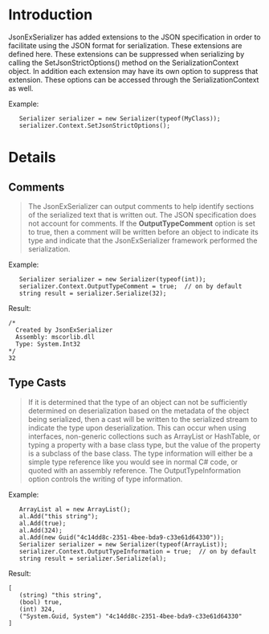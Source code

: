 # Introduction #

JsonExSerializer has added extensions to the JSON specification in order to facilitate using the JSON format for serialization.  These extensions are defined here.  These extensions can be suppressed when serializing by calling the SetJsonStrictOptions() method on the SerializationContext object.  In addition each extension may have its own option to suppress that extension.  These options can be accessed through the SerializationContext as well.

Example:
```
   Serializer serializer = new Serializer(typeof(MyClass));
   serializer.Context.SetJsonStrictOptions();
```


# Details #

## Comments ##
> The JsonExSerializer can output comments to help identify sections of the serialized text that is written out.  The JSON specification does not account for comments.  If the **OutputTypeComment** option is set to true, then a comment will be written before an object to indicate its type and indicate that the JsonExSerializer framework performed the serialization.

Example:
```
   Serializer serializer = new Serializer(typeof(int));
   serializer.Context.OutputTypeComment = true;  // on by default
   string result = serializer.Serialize(32);
```

Result:
```
/*
  Created by JsonExSerializer
  Assembly: mscorlib.dll
  Type: System.Int32
*/
32
```

## Type Casts ##
> If it is determined that the type of an object can not be sufficiently determined on deserialization based on the metadata of the object being serialized, then a cast will be written to the serialized stream to indicate the type upon deserialization.  This can occur when using interfaces, non-generic collections such as ArrayList or HashTable, or typing a property with a base class type, but the value of the property is a subclass of the base class.  The type information will either be a simple type reference like you would see in normal C# code, or quoted with an assembly reference.  The OutputTypeInformation option controls the writing of type information.

Example:
```
   ArrayList al = new ArrayList();
   al.Add("this string");
   al.Add(true);
   al.Add(324);
   al.Add(new Guid("4c14dd8c-2351-4bee-bda9-c33e61d64330"));
   Serializer serializer = new Serializer(typeof(ArrayList));
   serializer.Context.OutputTypeInformation = true;  // on by default
   string result = serializer.Serialize(al);
```

Result:
```
[
   (string) "this string",
   (bool) true,
   (int) 324,
   ("System.Guid, System") "4c14dd8c-2351-4bee-bda9-c33e61d64330"
]
```